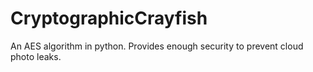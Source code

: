 CryptographicCrayfish
=====================

An AES algorithm in python. Provides enough security to prevent cloud photo leaks.
